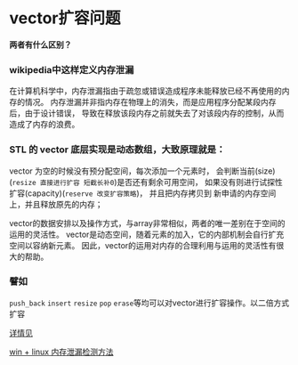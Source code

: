 # vector扩容问题

**两者有什么区别？**

### wikipedia中这样定义内存泄漏
在计算机科学中，内存泄漏指由于疏忽或错误造成程序未能释放已经不再使用的内存的情况。
内存泄漏并非指内存在物理上的消失，而是应用程序分配某段内存后，由于设计错误，
导致在释放该段内存之前就失去了对该段内存的控制，从而造成了内存的浪费。

### STL 的 vector 底层实现是动态数组，大致原理就是：
vector 为空的时候没有预分配空间，每次添加一个元素时，
会判断当前(size)(`resize 直接进行扩容 短截长补0`)是否还有剩余可用空间，
如果没有则进行试探性扩容(capacity)(`reserve 改变扩容策略`)，
并且把内存拷贝到 新申请的内存空间上，并且释放原先的内存；

vector的数据安排以及操作方式，与array非常相似，两者的唯一差别在于空间的运用的灵活性。
vector是动态空间，随着元素的加入，它的内部机制会自行扩充空间以容纳新元素。
因此，vector的运用对内存的合理利用与运用的灵活性有很大的帮助。

### 譬如
`push_back` `insert` `resize` `pop` `erase`等均可以对vector进行扩容操作。以二倍方式扩容

[详情见](https://www.cnblogs.com/zzdbullet/p/10478744.html)

[win + linux 内存泄漏检测方法](https://www.cnblogs.com/skynet/archive/2011/02/20/1959162.html)
